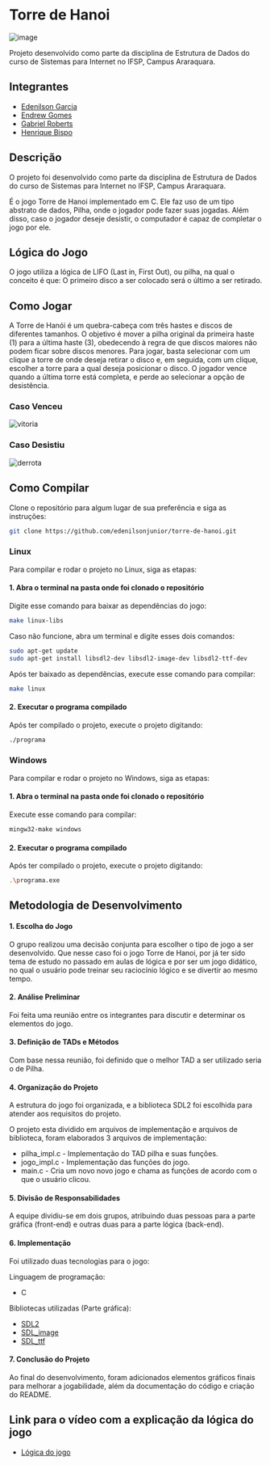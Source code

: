 # Torre de Hanoi

![image](https://github.com/edenilsonjunior/torre-de-hanoi/assets/110670578/eeefade5-0247-44e2-bccb-bc7847eee918)

Projeto desenvolvido como parte da disciplina de Estrutura de Dados do curso de Sistemas para Internet no IFSP, Campus Araraquara.


## Integrantes 

- [Edenilson Garcia](https://github.com/edenilsonjunior)
- [Endrew Gomes](https://github.com/EndrewGomess)
- [Gabriel Roberts](https://github.com/roberttiss)
- [Henrique Bispo](https://github.com/RICKBISPO)


## Descrição

O projeto foi desenvolvido como parte da disciplina de Estrutura de Dados do curso de Sistemas para Internet no IFSP, Campus Araraquara.

É o jogo Torre de Hanoi implementado em C. Ele faz uso de um tipo abstrato de dados, Pilha, onde o jogador pode fazer suas jogadas. Além disso, caso o jogador deseje desistir, o computador é capaz de completar o jogo por ele.

## Lógica do Jogo

O jogo utiliza a lógica de LIFO (Last in, First Out), ou pilha, na qual o conceito é que: O primeiro disco a ser colocado será o último a ser retirado.

## Como Jogar

A Torre de Hanói é um quebra-cabeça com três hastes e discos de diferentes tamanhos. O objetivo é mover a pilha original da primeira haste (1) para a última haste (3), obedecendo à regra de que discos maiores não podem ficar sobre discos menores. Para jogar, basta selecionar com um clique a torre de onde deseja retirar o disco e, em seguida, com um clique, escolher a torre para a qual deseja posicionar o disco. O jogador vence quando a última torre está completa, e perde ao selecionar a opção de desistência.

### Caso Venceu


![vitoria](https://github.com/edenilsonjunior/torre-de-hanoi/assets/110670578/aa5978eb-7446-4e85-9617-b5ed93a7032c)


### Caso Desistiu


![derrota](https://github.com/edenilsonjunior/torre-de-hanoi/assets/110670578/0b902cca-7180-4f29-87c3-1f63809b88aa)

## Como Compilar

Clone o repositório para algum lugar de sua preferência e siga as instruções:

```bash
git clone https://github.com/edenilsonjunior/torre-de-hanoi.git
```

### Linux
Para compilar e rodar o projeto no Linux, siga as etapas:

#### 1. Abra o terminal na pasta onde foi clonado o repositório

Digite esse comando para baixar as dependências do jogo:
```bash
make linux-libs
```

Caso não funcione, abra um terminal e digite esses dois comandos:
```bash
sudo apt-get update
sudo apt-get install libsdl2-dev libsdl2-image-dev libsdl2-ttf-dev
```

Após ter baixado as dependências, execute esse comando para compilar:
```bash
make linux
```

#### 2. Executar o programa compilado

Após ter compilado o projeto, execute o projeto digitando:

```bash
./programa
```


### Windows
Para compilar e rodar o projeto no Windows, siga as etapas:

#### 1. Abra o terminal na pasta onde foi clonado o repositório

Execute esse comando para compilar:

```bash
mingw32-make windows
```

#### 2. Executar o programa compilado

Após ter compilado o projeto, execute o projeto digitando:

```bash
.\programa.exe
```

## Metodologia de Desenvolvimento

#### 1. Escolha do Jogo
O grupo realizou uma decisão conjunta para escolher o tipo de jogo a ser desenvolvido. Que nesse caso foi o jogo Torre de Hanoi, por já ter sido tema de estudo no passado em aulas de lógica e por ser um jogo didático, no qual o usuário pode treinar seu raciocínio lógico e se divertir ao mesmo tempo.

#### 2. Análise Preliminar
Foi feita uma reunião entre os integrantes para discutir e determinar os elementos do jogo.

#### 3. Definição de TADs e Métodos
Com base nessa reunião, foi definido que o melhor TAD a ser utilizado seria o de Pilha.

#### 4. Organização do Projeto
A estrutura do jogo foi organizada, e a biblioteca SDL2 foi escolhida para atender aos requisitos do projeto.

O projeto esta dividido em arquivos de implementação e arquivos de biblioteca, foram elaborados 3 arquivos de implementação:

- pilha_impl.c - Implementação do TAD pilha e suas funções.
- jogo_impl.c - Implementação das funções do jogo. 
- main.c - Cria um novo novo jogo e chama as funções de acordo com o que o usuário clicou. 

#### 5. Divisão de Responsabilidades
A equipe dividiu-se em dois grupos, atribuindo duas pessoas para a parte gráfica (front-end) e outras duas para a parte lógica (back-end).

#### 6. Implementação
Foi utilizado duas tecnologias para o jogo:

Linguagem de programação:
- C

Bibliotecas utilizadas (Parte gráfica):

- [SDL2](https://github.com/libsdl-org/SDL)
- [SDL_image](https://github.com/libsdl-org/SDL_image)
- [SDL_ttf](https://github.com/libsdl-org/SDL_ttf)


#### 7. Conclusão do Projeto
Ao final do desenvolvimento, foram adicionados elementos gráficos finais para melhorar a jogabilidade, além da documentação do código e criação do README. 

## Link para o vídeo com a explicação da lógica do jogo

- [Lógica do jogo](https://youtu.be/31gSpLp_tU0)
